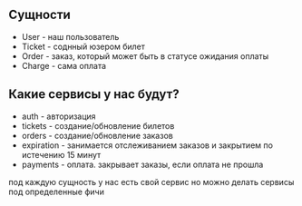 ## Сущности 

- User - наш пользователь
- Ticket - соднный юзером билет
- Order - заказ, который может быть в статусе ожидания оплаты
- Charge - сама оплата

## Какие сервисы у нас будут?

- auth - авторизация
- tickets - создание/обновление билетов
- orders - создание/обновление заказов
- expiration - занимается отслеживанием заказов и закрытием по истечению 15 минут
- payments - оплата. закрывает заказы, если оплата не прошла

под каждую сущность у нас есть свой сервис
но можно делать сервисы под определенные фичи

